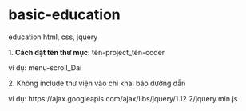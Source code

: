 # basic-education
education html, css, jquery
<p>1. <b>Cách đặt tên thư mục</b>: tên-project_tên-coder</p>
ví dụ: menu-scroll_Dai
<p>2. Không include thư viện vào chỉ khai báo đường dẫn</p>
ví dụ: https://ajax.googleapis.com/ajax/libs/jquery/1.12.2/jquery.min.js
